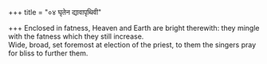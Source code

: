 +++
title = "०४ घृतेन द्यावापृथिवी"

+++
Enclosed in fatness, Heaven and Earth are bright therewith: they mingle with the fatness which they still increase.  
     Wide, broad, set foremost at election of the priest, to them the singers pray for bliss to further them.
